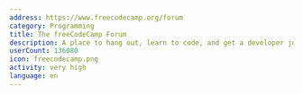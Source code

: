 ```yaml
---
address: https://www.freecodecamp.org/forum
category: Programming
title: The freeCodeCamp Forum
description: A place to hang out, learn to code, and get a developer job
userCount: 136080
icon: freecodecamp.png
activity: very high
language: en
---
```

